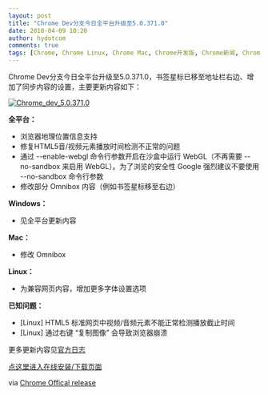 ```yaml
---
layout: post
title: "Chrome Dev分支今日全平台升级至5.0.371.0"
date: 2010-04-09 10:20
author: hydotcom
comments: true
tags: [Chrome, Chrome Linux, Chrome Mac, Chrome开发版, Chrome新闻, Chrome更新]
---
```

Chrome Dev分支今日全平台升级至5.0.371.0，书签星标已移至地址栏右边、增加了同步内容的设置，主要更新内容如下：

<a href="http://img.chromi.org/2010/04/Chrome_dev_5.0.371.0.png">![](http://img.chromi.org/2010/04/Chrome_dev_5.0.371.0.png "Chrome_dev_5.0.371.0")</a>

**全平台：**


*   浏览器地理位置信息支持
*   修复HTML5音/视频元素播放时间检测不正常的问题
*   通过 --enable-webgl 命令行参数开启在沙盒中运行 WebGL（不再需要 --no-sandbox 来启用 WebGL）。为了浏览的安全性 Google 强烈建议不要使用 --no-sandbox 命令行参数
*   修改部分 Omnibox 内容（例如书签星标移至右边）

**Windows：**


*   见全平台更新内容

**Mac：**


*   修改 Omnibox 

**Linux：**


*   为兼容网页内容，增加更多字体设置选项

**已知问题：**


*   [Linux] HTML5 标准网页中视频/音频元素不能正常检测播放截止时间
*   [Linux] 通过右键 “复制图像” 会导致浏览器崩溃

更多更新内容见[官方日志](http://build.chromium.org/buildbot/perf/dashboard/ui/changelog.html?url=/trunk/src&range=43900:43169&mode=html)

[点这里进入在线安装/下载页面](http://www.chromi.org/chromedownload)

via [Chrome Offical release](http://feedproxy.google.com/~r/GoogleChromeReleases/~3/LwCG5_v0bWQ/dev-channel-update_08.html)







